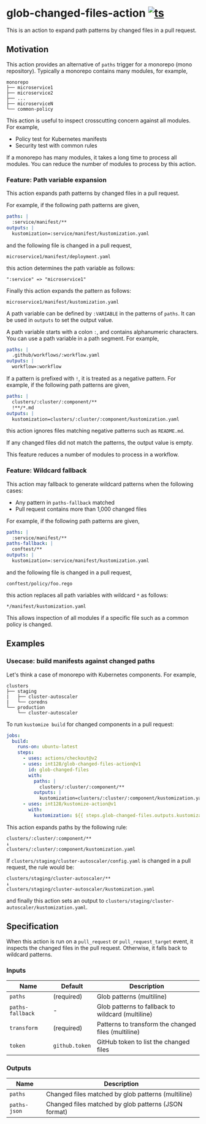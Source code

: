# glob-changed-files-action [![ts](https://github.com/int128/glob-changed-files-action/actions/workflows/ts.yaml/badge.svg)](https://github.com/int128/glob-changed-files-action/actions/workflows/ts.yaml)

This is an action to expand path patterns by changed files in a pull request.

## Motivation

This action provides an alternative of `paths` trigger for a monorepo (mono repository).
Typically a monorepo contains many modules, for example,

```
monorepo
├── microservice1
├── microservice2
├── ...
├── microserviceN
└── common-policy
```

This action is useful to inspect crosscutting concern against all modules.
For example,

- Policy test for Kubernetes manifests
- Security test with common rules

If a monorepo has many modules, it takes a long time to process all modules.
You can reduce the number of modules to process by this action.

### Feature: Path variable expansion

This action expands path patterns by changed files in a pull request.

For example, if the following path patterns are given,

```yaml
paths: |
  :service/manifest/**
outputs: |
  kustomization=:service/manifest/kustomization.yaml
```

and the following file is changed in a pull request,

```
microservice1/manifest/deployment.yaml
```

this action determines the path variable as follows:

```
":service" => "microservice1"
```

Finally this action expands the pattern as follows:

```
microservice1/manifest/kustomization.yaml
```

A path variable can be defined by `:VARIABLE` in the patterns of `paths`.
It can be used in `outputs` to set the output value.

A path variable starts with a colon `:`, and contains alphanumeric characters.
You can use a path variable in a path segment.
For example,

```yaml
paths: |
  .github/workflows/:workflow.yaml
outputs: |
  workflow=:workflow
```

If a pattern is prefixed with `!`, it is treated as a negative pattern.
For example, if the following path patterns are given,

```yaml
paths: |
  clusters/:cluster/:component/**
  !**/*.md
outputs: |
  kustomization=clusters/:cluster/:component/kustomization.yaml
```

this action ignores files matching negative patterns such as `README.md`.

If any changed files did not match the patterns, the output value is empty.

This feature reduces a number of modules to process in a workflow.

### Feature: Wildcard fallback

This action may fallback to generate wildcard patterns when the following cases:

- Any pattern in `paths-fallback` matched
- Pull request contains more than 1,000 changed files

For example, if the following path patterns are given,

```yaml
paths: |
  :service/manifest/**
paths-fallback: |
  conftest/**
outputs: |
  kustomization=:service/manifest/kustomization.yaml
```

and the following file is changed in a pull request,

```
conftest/policy/foo.rego
```

this action replaces all path variables with wildcard `*` as follows:

```
*/manifest/kustomization.yaml
```

This allows inspection of all modules if a specific file such as a common policy is changed.

## Examples

### Usecase: build manifests against changed paths

Let's think a case of monorepo with Kubernetes components.
For example,

```
clusters
├── staging
|   ├── cluster-autoscaler
|   └── coredns
└── production
    └── cluster-autoscaler
```

To run `kustomize build` for changed components in a pull request:

```yaml
jobs:
  build:
    runs-on: ubuntu-latest
    steps:
      - uses: actions/checkout@v2
      - uses: int128/glob-changed-files-action@v1
        id: glob-changed-files
        with:
          paths: |
            clusters/:cluster/:component/**
          outputs: |
            kustomization=clusters/:cluster/:component/kustomization.yaml
      - uses: int128/kustomize-action@v1
        with:
          kustomization: ${{ steps.glob-changed-files.outputs.kustomization }}
```

This action expands paths by the following rule:

```
clusters/:cluster/:component/**
↓
clusters/:cluster/:component/kustomization.yaml
```

If `clusters/staging/cluster-autoscaler/config.yaml` is changed in a pull request, the rule would be:

```
clusters/staging/cluster-autoscaler/**
↓
clusters/staging/cluster-autoscaler/kustomization.yaml
```

and finally this action sets an output to `clusters/staging/cluster-autoscaler/kustomization.yaml`.

## Specification

When this action is run on a `pull_request` or `pull_request_target` event, it inspects the changed files in the pull request.
Otherwise, it falls back to wildcard patterns.

### Inputs

| Name             | Default        | Description                                         |
| ---------------- | -------------- | --------------------------------------------------- |
| `paths`          | (required)     | Glob patterns (multiline)                           |
| `paths-fallback` | -              | Glob patterns to fallback to wildcard (multiline)   |
| `transform`      | (required)     | Patterns to transform the changed files (multiline) |
| `token`          | `github.token` | GitHub token to list the changed files              |

### Outputs

| Name         | Description                                          |
| ------------ | ---------------------------------------------------- |
| `paths`      | Changed files matched by glob patterns (multiline)   |
| `paths-json` | Changed files matched by glob patterns (JSON format) |
